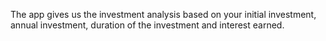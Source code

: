 The app gives us the investment analysis based on your initial investment, annual investment, duration of the investment and interest earned.
